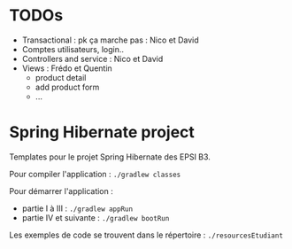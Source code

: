 # TODOs

- Transactional : pk ça marche pas : Nico et David
- Comptes utilisateurs, login..
- Controllers and service : Nico et David
- Views : Frédo et Quentin
    - product detail
    - add product form
    - ...



Spring Hibernate project
=========================

Templates pour le projet Spring Hibernate des EPSI B3.

Pour compiler l'application :
`./gradlew classes`

Pour démarrer l'application :
* partie I à III :
`./gradlew appRun`
* partie IV et suivante :
`./gradlew bootRun`

Les exemples de code se trouvent dans le répertoire : `./resourcesEtudiant`
